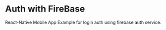 # Auth with FireBase

React-Native Mobile App
Example for login auth using firebase auth service. 

